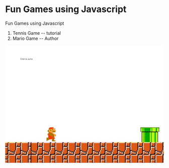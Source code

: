 # Fun Games using Javascript
Fun Games using Javascript
1. Tennis Game -- tutorial
2. Mario Game -- Author 

![Alt text](/Demo.JPG?raw=true "Title")
